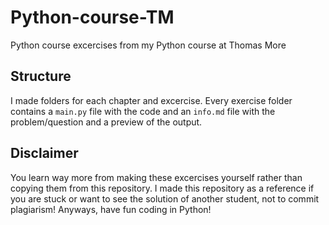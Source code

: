 # Python-course-TM
Python course excercises from my Python course at Thomas More

## Structure
I made folders for each chapter and excercise. Every exercise folder contains a `main.py` file with the code and an `info.md` file with the problem/question and a preview of the output.

## Disclaimer
You learn way more from making these excercises yourself rather than copying them from this repository. I made this repository as a reference if you are stuck or want to see the solution of another student, not to commit plagiarism! Anyways, have fun coding in Python!